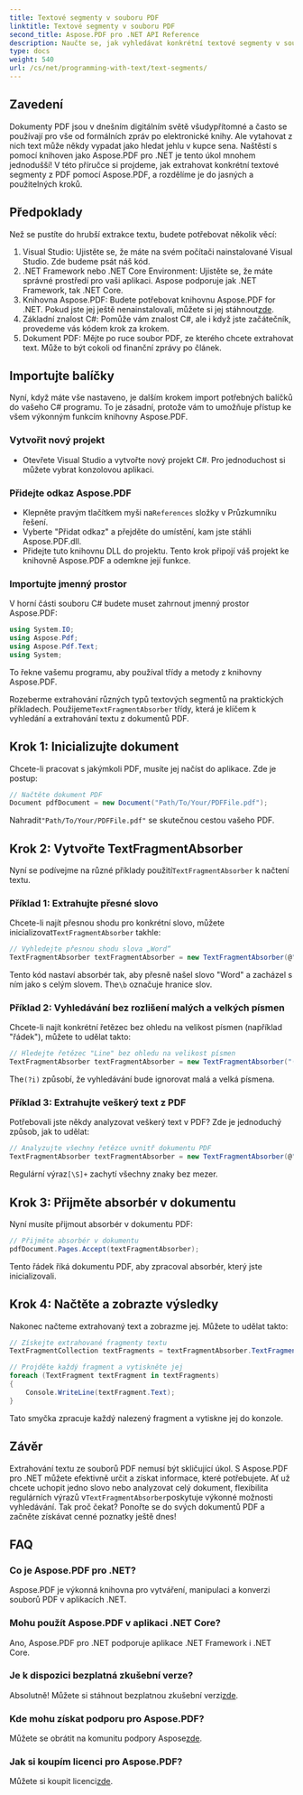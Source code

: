 ```yaml
---
title: Textové segmenty v souboru PDF
linktitle: Textové segmenty v souboru PDF
second_title: Aspose.PDF pro .NET API Reference
description: Naučte se, jak vyhledávat konkrétní textové segmenty v souboru PDF pomocí regulárních výrazů v Aspose.PDF pro .NET.
type: docs
weight: 540
url: /cs/net/programming-with-text/text-segments/
---
```

## Zavedení

Dokumenty PDF jsou v dnešním digitálním světě všudypřítomné a často se používají pro vše od formálních zpráv po elektronické knihy. Ale vytahovat z nich text může někdy vypadat jako hledat jehlu v kupce sena. Naštěstí s pomocí knihoven jako Aspose.PDF pro .NET je tento úkol mnohem jednodušší! V této příručce si projdeme, jak extrahovat konkrétní textové segmenty z PDF pomocí Aspose.PDF, a rozdělíme je do jasných a použitelných kroků. 

## Předpoklady

Než se pustíte do hrubší extrakce textu, budete potřebovat několik věcí:

1. Visual Studio: Ujistěte se, že máte na svém počítači nainstalované Visual Studio. Zde budeme psát náš kód.
2. .NET Framework nebo .NET Core Environment: Ujistěte se, že máte správné prostředí pro vaši aplikaci. Aspose podporuje jak .NET Framework, tak .NET Core.
3.  Knihovna Aspose.PDF: Budete potřebovat knihovnu Aspose.PDF for .NET. Pokud jste jej ještě nenainstalovali, můžete si jej stáhnout[zde](https://releases.aspose.com/pdf/net/).
4. Základní znalost C#: Pomůže vám znalost C#, ale i když jste začátečník, provedeme vás kódem krok za krokem.
5. Dokument PDF: Mějte po ruce soubor PDF, ze kterého chcete extrahovat text. Může to být cokoli od finanční zprávy po článek.

## Importujte balíčky

Nyní, když máte vše nastaveno, je dalším krokem import potřebných balíčků do vašeho C# programu. To je zásadní, protože vám to umožňuje přístup ke všem výkonným funkcím knihovny Aspose.PDF.

### Vytvořit nový projekt

- Otevřete Visual Studio a vytvořte nový projekt C#. Pro jednoduchost si můžete vybrat konzolovou aplikaci.

### Přidejte odkaz Aspose.PDF

-  Klepněte pravým tlačítkem myši na`References` složky v Průzkumníku řešení.
- Vyberte "Přidat odkaz" a přejděte do umístění, kam jste stáhli Aspose.PDF.dll.
- Přidejte tuto knihovnu DLL do projektu. Tento krok připojí váš projekt ke knihovně Aspose.PDF a odemkne její funkce.

### Importujte jmenný prostor

V horní části souboru C# budete muset zahrnout jmenný prostor Aspose.PDF:

```csharp
using System.IO;
using Aspose.Pdf;
using Aspose.Pdf.Text;
using System;
```
To řekne vašemu programu, aby používal třídy a metody z knihovny Aspose.PDF.

Rozeberme extrahování různých typů textových segmentů na praktických příkladech. Použijeme`TextFragmentAbsorber` třídy, která je klíčem k vyhledání a extrahování textu z dokumentů PDF.

## Krok 1: Inicializujte dokument

Chcete-li pracovat s jakýmkoli PDF, musíte jej načíst do aplikace. Zde je postup:

```csharp
// Načtěte dokument PDF
Document pdfDocument = new Document("Path/To/Your/PDFFile.pdf");
```
 Nahradit`"Path/To/Your/PDFFile.pdf"` se skutečnou cestou vašeho PDF.

## Krok 2: Vytvořte TextFragmentAbsorber

 Nyní se podívejme na různé příklady použití`TextFragmentAbsorber` k načtení textu.

### Příklad 1: Extrahujte přesné slovo

 Chcete-li najít přesnou shodu pro konkrétní slovo, můžete inicializovat`TextFragmentAbsorber` takhle:

```csharp
// Vyhledejte přesnou shodu slova „Word“
TextFragmentAbsorber textFragmentAbsorber = new TextFragmentAbsorber(@"\bWord\b", new TextSearchOptions(true));
```
 Tento kód nastaví absorbér tak, aby přesně našel slovo "Word" a zacházel s ním jako s celým slovem. The`\b` označuje hranice slov.

### Příklad 2: Vyhledávání bez rozlišení malých a velkých písmen

Chcete-li najít konkrétní řetězec bez ohledu na velikost písmen (například "řádek"), můžete to udělat takto:

```csharp
// Hledejte řetězec "Line" bez ohledu na velikost písmen
TextFragmentAbsorber textFragmentAbsorber = new TextFragmentAbsorber("(?i)Line", new TextSearchOptions(true));
```
 The`(?i)` způsobí, že vyhledávání bude ignorovat malá a velká písmena. 

### Příklad 3: Extrahujte veškerý text z PDF

Potřebovali jste někdy analyzovat veškerý text v PDF? Zde je jednoduchý způsob, jak to udělat:

```csharp
// Analyzujte všechny řetězce uvnitř dokumentu PDF
TextFragmentAbsorber textFragmentAbsorber = new TextFragmentAbsorber(@"[\S]+");
```
 Regulární výraz`[\S]+` zachytí všechny znaky bez mezer. 

## Krok 3: Přijměte absorbér v dokumentu

Nyní musíte přijmout absorbér v dokumentu PDF:

```csharp
// Přijměte absorbér v dokumentu
pdfDocument.Pages.Accept(textFragmentAbsorber);
```
Tento řádek říká dokumentu PDF, aby zpracoval absorbér, který jste inicializovali.

## Krok 4: Načtěte a zobrazte výsledky

Nakonec načteme extrahovaný text a zobrazme jej. Můžete to udělat takto:

```csharp
// Získejte extrahované fragmenty textu
TextFragmentCollection textFragments = textFragmentAbsorber.TextFragments;

// Projděte každý fragment a vytiskněte jej
foreach (TextFragment textFragment in textFragments)
{
    Console.WriteLine(textFragment.Text);
}
```
Tato smyčka zpracuje každý nalezený fragment a vytiskne jej do konzole.

## Závěr

 Extrahování textu ze souborů PDF nemusí být skličující úkol. S Aspose.PDF pro .NET můžete efektivně určit a získat informace, které potřebujete. Ať už chcete uchopit jedno slovo nebo analyzovat celý dokument, flexibilita regulárních výrazů v`TextFragmentAbsorber`poskytuje výkonné možnosti vyhledávání. Tak proč čekat? Ponořte se do svých dokumentů PDF a začněte získávat cenné poznatky ještě dnes!

## FAQ

### Co je Aspose.PDF pro .NET?
Aspose.PDF je výkonná knihovna pro vytváření, manipulaci a konverzi souborů PDF v aplikacích .NET.

### Mohu použít Aspose.PDF v aplikaci .NET Core?
Ano, Aspose.PDF pro .NET podporuje aplikace .NET Framework i .NET Core.

### Je k dispozici bezplatná zkušební verze?
 Absolutně! Můžete si stáhnout bezplatnou zkušební verzi[zde](https://releases.aspose.com/).

### Kde mohu získat podporu pro Aspose.PDF?
 Můžete se obrátit na komunitu podpory Aspose[zde](https://forum.aspose.com/c/pdf/10).

### Jak si koupím licenci pro Aspose.PDF?
 Můžete si koupit licenci[zde](https://purchase.aspose.com/buy).